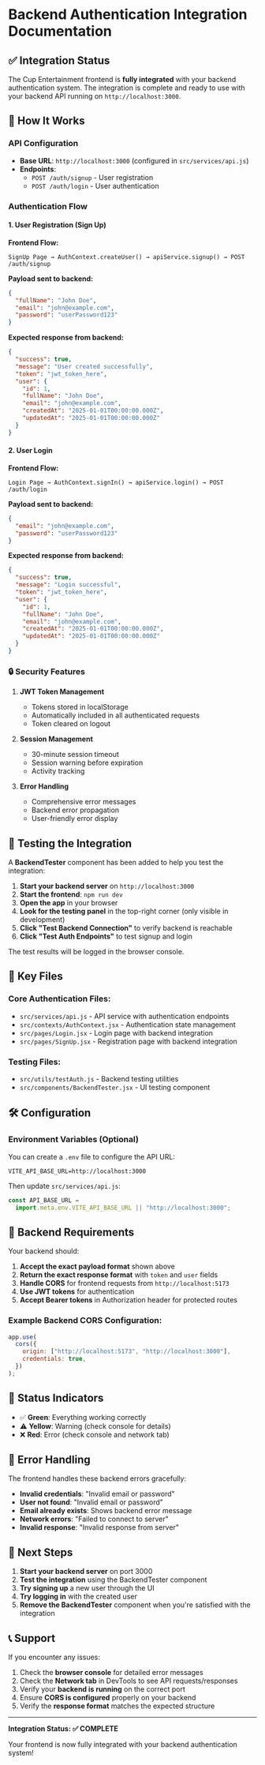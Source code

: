 # Backend Authentication Integration Documentation

## ✅ Integration Status

The Cup Entertainment frontend is **fully integrated** with your backend authentication system. The integration is complete and ready to use with your backend API running on `http://localhost:3000`.

## 🚀 How It Works

### API Configuration

- **Base URL**: `http://localhost:3000` (configured in `src/services/api.js`)
- **Endpoints**:
  - `POST /auth/signup` - User registration
  - `POST /auth/login` - User authentication

### Authentication Flow

#### 1. **User Registration (Sign Up)**

**Frontend Flow:**

```
SignUp Page → AuthContext.createUser() → apiService.signup() → POST /auth/signup
```

**Payload sent to backend:**

```json
{
  "fullName": "John Doe",
  "email": "john@example.com",
  "password": "userPassword123"
}
```

**Expected response from backend:**

```json
{
  "success": true,
  "message": "User created successfully",
  "token": "jwt_token_here",
  "user": {
    "id": 1,
    "fullName": "John Doe",
    "email": "john@example.com",
    "createdAt": "2025-01-01T00:00:00.000Z",
    "updatedAt": "2025-01-01T00:00:00.000Z"
  }
}
```

#### 2. **User Login**

**Frontend Flow:**

```
Login Page → AuthContext.signIn() → apiService.login() → POST /auth/login
```

**Payload sent to backend:**

```json
{
  "email": "john@example.com",
  "password": "userPassword123"
}
```

**Expected response from backend:**

```json
{
  "success": true,
  "message": "Login successful",
  "token": "jwt_token_here",
  "user": {
    "id": 1,
    "fullName": "John Doe",
    "email": "john@example.com",
    "createdAt": "2025-01-01T00:00:00.000Z",
    "updatedAt": "2025-01-01T00:00:00.000Z"
  }
}
```

### 🔒 Security Features

1. **JWT Token Management**

   - Tokens stored in localStorage
   - Automatically included in all authenticated requests
   - Token cleared on logout

2. **Session Management**

   - 30-minute session timeout
   - Session warning before expiration
   - Activity tracking

3. **Error Handling**
   - Comprehensive error messages
   - Backend error propagation
   - User-friendly error display

## 🧪 Testing the Integration

A **BackendTester** component has been added to help you test the integration:

1. **Start your backend server** on `http://localhost:3000`
2. **Start the frontend**: `npm run dev`
3. **Open the app** in your browser
4. **Look for the testing panel** in the top-right corner (only visible in development)
5. **Click "Test Backend Connection"** to verify backend is reachable
6. **Click "Test Auth Endpoints"** to test signup and login

The test results will be logged in the browser console.

## 📁 Key Files

### Core Authentication Files:

- `src/services/api.js` - API service with authentication endpoints
- `src/contexts/AuthContext.jsx` - Authentication state management
- `src/pages/Login.jsx` - Login page with backend integration
- `src/pages/SignUp.jsx` - Registration page with backend integration

### Testing Files:

- `src/utils/testAuth.js` - Backend testing utilities
- `src/components/BackendTester.jsx` - UI testing component

## 🛠 Configuration

### Environment Variables (Optional)

You can create a `.env` file to configure the API URL:

```env
VITE_API_BASE_URL=http://localhost:3000
```

Then update `src/services/api.js`:

```javascript
const API_BASE_URL =
  import.meta.env.VITE_API_BASE_URL || "http://localhost:3000";
```

## 🔧 Backend Requirements

Your backend should:

1. **Accept the exact payload format** shown above
2. **Return the exact response format** with `token` and `user` fields
3. **Handle CORS** for frontend requests from `http://localhost:5173`
4. **Use JWT tokens** for authentication
5. **Accept Bearer tokens** in Authorization header for protected routes

### Example Backend CORS Configuration:

```javascript
app.use(
  cors({
    origin: ["http://localhost:5173", "http://localhost:3000"],
    credentials: true,
  })
);
```

## 🚦 Status Indicators

- ✅ **Green**: Everything working correctly
- ⚠️ **Yellow**: Warning (check console for details)
- ❌ **Red**: Error (check console and network tab)

## 📝 Error Handling

The frontend handles these backend errors gracefully:

- **Invalid credentials**: "Invalid email or password"
- **User not found**: "Invalid email or password"
- **Email already exists**: Shows backend error message
- **Network errors**: "Failed to connect to server"
- **Invalid response**: "Invalid response from server"

## 🔄 Next Steps

1. **Start your backend server** on port 3000
2. **Test the integration** using the BackendTester component
3. **Try signing up** a new user through the UI
4. **Try logging in** with the created user
5. **Remove the BackendTester** component when you're satisfied with the integration

## 📞 Support

If you encounter any issues:

1. Check the **browser console** for detailed error messages
2. Check the **Network tab** in DevTools to see API requests/responses
3. Verify your **backend is running** on the correct port
4. Ensure **CORS is configured** properly on your backend
5. Verify the **response format** matches the expected structure

---

**Integration Status: ✅ COMPLETE**

Your frontend is now fully integrated with your backend authentication system!
